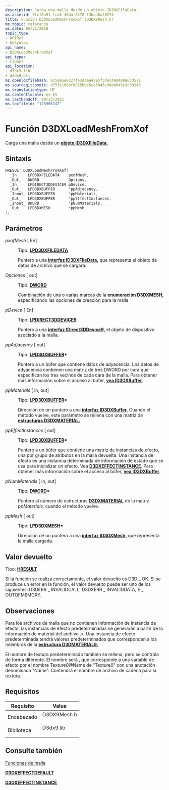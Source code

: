 ```yaml
---
description: Carga una malla desde un objeto ID3DXFileData.
ms.assetid: 3fcf6a91-fcd4-46da-8278-13bda8af8274
title: Función D3DXLoadMeshFromXof (D3DX9Mesh.h)
ms.topic: reference
ms.date: 05/31/2018
topic_type:
- APIRef
- kbSyntax
api_name:
- D3DXLoadMeshFromXof
api_type:
- LibDef
api_location:
- d3dx9.lib
- d3dx9.dll
ms.openlocfilehash: ac58e5e0c27fb3daaa4795f3d4c4a8488e6c3571
ms.sourcegitcommit: d75fc10b9f0825bbe5ce5045c90d4045e3c53243
ms.translationtype: MT
ms.contentlocale: es-ES
ms.lasthandoff: 09/13/2021
ms.locfileid: "126966747"
---
```

# <a name="d3dxloadmeshfromxof-function"></a>Función D3DXLoadMeshFromXof

Carga una malla desde un [**objeto ID3DXFileData.**](id3dxfiledata.md)

## <a name="syntax"></a>Sintaxis


```C++
HRESULT D3DXLoadMeshFromXof(
  _In_    LPD3DXFILEDATA    pxofMesh,
  _Out_   DWORD             Options,
  _In_    LPDIRECT3DDEVICE9 pDevice,
  _Out_   LPD3DXBUFFER      *ppAdjacency,
  _Inout_ LPD3DXBUFFER      *ppMaterials,
  _Out_   LPD3DXBUFFER      *ppEffectInstances,
  _Inout_ DWORD             *pNumMaterials,
  _Out_   LPD3DXMESH        *ppMesh
);
```



## <a name="parameters"></a>Parámetros

<dl> <dt>

*pxofMesh* \[ En\]
</dt> <dd>

Tipo: **[ **LPD3DXFILEDATA**](id3dxfiledata.md)**

Puntero a una [**interfaz ID3DXFileData,**](id3dxfiledata.md) que representa el objeto de datos de archivo que se cargará.

</dd> <dt>

*Opciones* \[ out\]
</dt> <dd>

Tipo: **[ **DWORD**](../winprog/windows-data-types.md)**

Combinación de una o varias marcas de la [**enumeración D3DXMESH,**](./d3dxmesh.md) especificando las opciones de creación para la malla.

</dd> <dt>

*pDevice* \[ En\]
</dt> <dd>

Tipo: **[ **LPDIRECT3DDEVICE9**](/windows/win32/api/d3d9helper/nn-d3d9helper-idirect3ddevice9)**

Puntero a una [**interfaz IDirect3DDevice9,**](/windows/win32/api/d3d9helper/nn-d3d9helper-idirect3ddevice9) el objeto de dispositivo asociado a la malla.

</dd> <dt>

*ppAdjacency* \[ out\]
</dt> <dd>

Tipo: **[ **LPD3DXBUFFER**](id3dxbuffer.md)\***

Puntero a un búfer que contiene datos de adyacencia. Los datos de adyacencia contienen una matriz de tres DWORD por cara que especifican los tres vecinos de cada cara de la malla. Para obtener más información sobre el acceso al búfer, [**vea ID3DXBuffer**](id3dxbuffer.md).

</dd> <dt>

*ppMaterials* \[ in, out\]
</dt> <dd>

Tipo: **[ **LPD3DXBUFFER**](id3dxbuffer.md)\***

Dirección de un puntero a una [**interfaz ID3DXBuffer.**](id3dxbuffer.md) Cuando el método vuelve, este parámetro se rellena con una matriz de [**estructuras D3DXMATERIAL.**](d3dxmaterial.md)

</dd> <dt>

*ppEffectInstances* \[ out\]
</dt> <dd>

Tipo: **[ **LPD3DXBUFFER**](id3dxbuffer.md)\***

Puntero a un búfer que contiene una matriz de instancias de efecto, una por grupo de atributos en la malla devuelta. Una instancia de efecto es una instancia determinada de información de estado que se usa para inicializar un efecto. Vea [**D3DXEFFECTINSTANCE**](d3dxeffectinstance.md). Para obtener más información sobre el acceso al búfer, [**vea ID3DXBuffer**](id3dxbuffer.md).

</dd> <dt>

*pNumMaterials* \[ in, out\]
</dt> <dd>

Tipo: **[ **DWORD**](../winprog/windows-data-types.md)\***

Puntero al número de estructuras [**D3DXMATERIAL**](d3dxmaterial.md) de la matriz *ppMaterials,* cuando el método vuelve.

</dd> <dt>

*ppMesh* \[ out\]
</dt> <dd>

Tipo: **[ **LPD3DXMESH**](id3dxmesh.md)\***

Dirección de un puntero a una [**interfaz ID3DXMesh,**](id3dxmesh.md) que representa la malla cargada.

</dd> </dl>

## <a name="return-value"></a>Valor devuelto

Tipo: **[ **HRESULT**](https://msdn.microsoft.com/library/Bb401631(v=MSDN.10).aspx)**

Si la función se realiza correctamente, el valor devuelto es D3D \_ OK. Si se produce un error en la función, el valor devuelto puede ser uno de los siguientes: D3DERR \_ INVALIDCALL, D3DXERR \_ INVALIDDATA, E \_ OUTOFMEMORY.

## <a name="remarks"></a>Observaciones

Para los archivos de malla que no contienen información de instancia de efecto, las instancias de efecto predeterminadas se generarán a partir de la información de material del archivo .x. Una instancia de efecto predeterminada tendrá valores predeterminados que corresponden a los miembros de la [**estructura D3DMATERIAL9.**](d3dmaterial9.md)

El nombre de textura predeterminado también se rellena, pero se controla de forma diferente. El nombre será , que corresponde a una variable de efecto por el nombre Texture0@Name de "Texture0" con una anotación denominada "Name". Contendrá el nombre de archivo de cadena para la textura.

## <a name="requirements"></a>Requisitos



| Requisito | Value |
|--------------------|----------------------------------------------------------------------------------------|
| Encabezado<br/>  | <dl> <dt>D3DX9Mesh.h</dt> </dl> |
| Biblioteca<br/> | <dl> <dt>D3dx9.lib</dt> </dl>   |



## <a name="see-also"></a>Consulte también

<dl> <dt>

[Funciones de malla](dx9-graphics-reference-d3dx-functions-mesh.md)
</dt> <dt>

[**D3DXEFFECTDEFAULT**](d3dxeffectdefault.md)
</dt> <dt>

[**D3DXEFFECTINSTANCE**](d3dxeffectinstance.md)
</dt> </dl>

 

 
